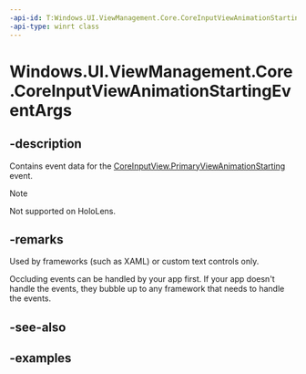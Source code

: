 ```yaml
---
-api-id: T:Windows.UI.ViewManagement.Core.CoreInputViewAnimationStartingEventArgs
-api-type: winrt class
---
```


# Windows.UI.ViewManagement.Core.CoreInputViewAnimationStartingEventArgs

<!--
public sealed class CoreInputViewAnimationStartingEventArgs
-->

## -description

Contains event data for the [CoreInputView.PrimaryViewAnimationStarting](coreinputview_primaryviewanimationstarting.md) event.

> [!NOTE]
> Not supported on HoloLens.

## -remarks

Used by frameworks (such as XAML) or custom text controls only.

Occluding events can be handled by your app first. If your app doesn't handle the events, they bubble up to any framework that needs to handle the events.

## -see-also

## -examples
